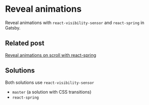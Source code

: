 # Reveal animations

Reveal animations with `react-visibility-sensor` and `react-spring` in Gatsby.

## Related post

[Reveal animations on scroll with react-spring](https://markoskon.com/scroll-reveal-animations-with-react-spring/)

## Solutions

Both solutions use `react-visibility-sensor`

- `master` (a solution with CSS transitions)
- `react-spring`
